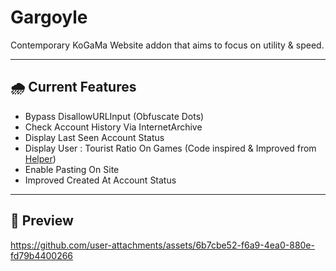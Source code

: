 # Gargoyle
Contemporary KoGaMa Website addon that aims to focus on utility &amp; speed.
- - -
## 🌧️ Current Features
- Bypass DisallowURLInput (Obfuscate Dots)
- Check Account History Via InternetArchive
- Display Last Seen Account Status
- Display User : Tourist Ratio On Games (Code inspired & Improved from [Helper](https://kogama.freeforums.net/thread/32019/userscript-game-avatar-model-analytics)) 
- Enable Pasting On Site
- Improved Created At Account Status 

- - -
## 🎥 Preview

https://github.com/user-attachments/assets/6b7cbe52-f6a9-4ea0-880e-fd79b4400266

